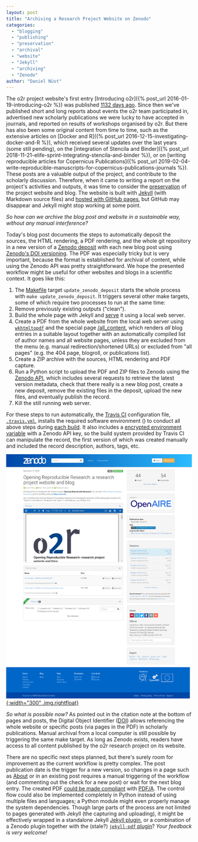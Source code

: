 ```yaml
---
layout: post
title: "Archiving a Research Project Website on Zenodo"
categories:
  - "blogging"
  - "publishing"
  - "preservation"
  - "archival"
  - "website"
  - "Jekyll"
  - "archiving"
  - "Zenodo"
author: "Daniel Nüst"
---
```


The o2r project website's first entry [Introducing o2r]({% post_url 2016-01-19-introducing-o2r %}) was published [1132 days ago](https://www.timeanddate.com/date/durationresult.html?d1=19&m1=1&y1=2016&d2=24&m2=2&y2=2019).
Since then we've published short and long reports about events the o2r team participated in, advertised new scholarly publications we were lucky to have accepted in journals, and reported on results of workshops organised by o2r.
But there has also been some original content from time to time, such as the extensive articles on [Docker and R]({% post_url 2016-12-15-investigating-docker-and-R %}), which received several updates over the last years (some still pending), on the [integration of Stencila and Binder]({% post_url 2018-11-21-elife-sprint-integrating-stencila-and-binder %}), or on [writing reproducible articles for Copernicus Publications]({% post_url 2019-02-04-write-reproducible-manuscripts-for-copernicus-publications-journals %}).
These posts are a valuable output of the project, and contribute to the scholarly discussion.
Therefore, when it came to writing a report on the project's activities and outputs, it was time to consider the [preservation](https://en.wikipedia.org/wiki/Digital_preservation) of the project website and blog.
The website is built with [Jekyll](http://jekyllrb.com/) (with Markdown source files) and [hosted with GitHub pages](https://github.com/o2r-project/o2r-project.github.io), but GitHub may disappear and Jekyll might stop working at some point.

_So how can we archive the blog post and website in a sustainable way, without any manual interference?_

Today's blog post documents the steps to automatically deposit the sources, the HTML rendering, a PDF rendering, and the whole git repository in a new version of a [Zenodo deposit](https://doi.org/10.5281/zenodo.1485437) with each new blog post using [Zenodo's DOI versioning](help.zenodo.org#versioning).
The PDF was especially tricky but is very important, because the format is established for archival of content, while using the Zenodo API was pretty straightforward.
We hope the presented workflow might be useful for other websites and blogs in a scientific context.
It goes like this:

1. The [Makefile](https://en.wikipedia.org/wiki/Makefile) target `update_zenodo_deposit` starts the whole process with `make update_zenodo_deposit`. It triggers several other make targets, some of which require two processes to run at the same time:
1. Remove previously existing outputs ("clean").
1. Build the whole page with Jekyll and [serve](https://jekyllrb.com/docs/usage/) it using a local web server.
1. Create a PDF from the whole website from the local web server using [`wkhtmltopdf`](https://wkhtmltopdf.org/) and the special page [/all_content](/all_content), which renders _all_ blog entries in a suitable layout together with an automatically compiled list of author names and all website pages, unless they are excluded from the menu (e.g. manual redirection/shortened URLs) or excluded from "all pages" (e.g. the 404 page, blogroll, or publications list).
1. Create a ZIP archive with the sources, HTML rendering and PDF capture.
1. Run a Python script to upload the PDF and ZIP files to Zenodo using the [Zenodo API](http://developers.zenodo.org/), which includes several requests to retrieve the latest version metadata, check that there really is a new blog post, create a new deposit, remove the existing files in the deposit, upload the new files, and eventually publish the record.
1. Kill the still running web server.

For these steps to run automatically, the [Travis CI](https://travis-ci.org/) configuration file, [`.travis.yml`](https://github.com/o2r-project/o2r-project.github.io/blob/master/.travis.yml), installs the required software environment () to conduct all above steps during [each build](https://travis-ci.org/o2r-project/o2r-project.github.io/builds).
It also includes a [encrypted environment variable](https://docs.travis-ci.com/user/encryption-keys/) with a Zenodo API key, so the build system provided by Travis CI can manipulate the record, the first version of which was created manually and included the record description, authors, tags, etc.

[![](/public/images/2019-02_zenodo-record-screenshot.png){:width="300" .img.rightfloat}](https://doi.org/10.5281/zenodo.1485437)

_So what is possible now?_
As pointed out in the citation note at the bottom of pages and posts, the Digital Object Identifier ([DOI](https://en.wikipedia.org/wiki/Digital_object_identifier)) allows referencing the whole website or specific posts (via pages in the PDF) in scholarly publications.
Manual archival from a local computer is still possible by triggering the same make target.
As long as Zenodo exists, readers have access to all content published by the o2r research project on its website.

There are no specific next steps planned, but there's surely room for improvement as the current workflow is pretty complex.
The post publication date is the trigger for a new version, so changes in a page such as [About](/about) or in an existing post requires a manual triggering of the workflow (and commenting out the check for a new post) or wait for the next blog entry.
The created PDF [could be made compliant](https://github.com/o2r-project/o2r-project.github.io/issues/29) with [PDF/A](https://en.wikipedia.org/wiki/PDF/A).
The control flow could also be implemented completely in Python instead of using multiple files and languages; a Python module might even properly manage the system dependencies.
Though large parts of the process are not limited to pages generated with Jekyll (the capturing and uploading), it might be effectively wrapped in a standalone Jekyll [Jekyll plugin](https://jekyllrb.com/docs/plugins/), or a combination of a Zenodo plugin together with the (stale?) [`jekyll-pdf` plugin](https://github.com/abeMedia/jekyll-pdf)?
_Your feedback is very welcome!_
